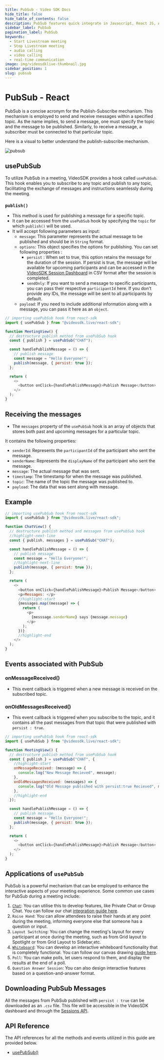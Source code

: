 ```yaml
---
title: PubSub - Video SDK Docs
hide_title: false
hide_table_of_contents: false
description: PubSub features quick integrate in Javascript, React JS, Android, IOS, React Native, Flutter with Video SDK to add live video & audio conferencing to your applications.
sidebar_label: PubSub
pagination_label: PubSub
keywords:
  - Start Livestream meeting 
  - Stop Livestream meeting
  - audio calling
  - video calling
  - real-time communication
image: img/videosdklive-thumbnail.jpg
sidebar_position: 1
slug: pubsub
---
```


# PubSub - React

PubSub is a concise acronym for the Publish-Subscribe mechanism. This mechanism is employed to send and receive messages within a specified topic. As the name implies, to send a message, one must specify the topic and the message to be published. Similarly, to receive a message, a subscriber must be connected to that particular topic.

Here is a visual to better understand the publish-subscribe mechanism.

![pubsub](/img/pubsub.png)

## usePubSub

To utilize PubSub in a meeting, VideoSDK provides a hook called `usePubSub`. This hook enables you to subscribe to any topic and publish to any topic, facilitating the exchange of messages and instructions seamlessly during the meeting.

### `publish()`

- This method is used for publishing a message for a specific topic.
- It can be accessed from the `usePubSub` hook by specifying the `topic` for which `publish()` will be used.
- It will accept following parameters as input:
  - `message`: This parameter represents the actual message to be published and should be in `String` format.
  - `options`: This object specifies the options for publishing. You can set following properties :
    - `persist` : When set to true, this option retains the message for the duration of the session. If persist is true, the message will be available for upcoming participants and can be accessed in the [VideoSDK Session Dashboard](https://app.videosdk.live/meetings/sessions) in CSV format after the session is completed.
    - `sendOnly`: If you want to send a message to specific participants, you can pass their respective `participantId` here. If you don't provide any IDs, the message will be sent to all participants by default.
  - `payload`: If you need to include additional information along with a message, you can pass it here as an `object`.
  
```js
// importing usePubSub hook from react-sdk
import { usePubSub } from "@videosdk.live/react-sdk";

function MeetingView() {
  // destructure publish method from usePubSub hook
  const { publish } = usePubSub("CHAT");

  const handlePublishMessage = () => {
    // publish message
    const message = "Hello Everyone!";
    publish(message, { persist: true });
  };

  return (
    <>
      <button onClick={handlePublishMessage}>Publish Message</button>
    </>
  );
}
```

## Receiving the messages

- The `messages` property of the `usePubSub` hook is an array of objects that stores both past and upcoming messages for a particular topic.

It contains the following properties:

- `senderId`: Represents the `participantId` of the participant who sent the message.
- `senderName`: Represents the `displayName` of the participant who sent the message.
- `message`: The actual message that was sent.
- `timestamp`: The timestamp for when the message was published.
- `topic`: The name of the topic the message was published to.
- `payload`: The data that was sent along with message.

## Example

```js
// importing usePubSub hook from react-sdk
import { usePubSub } from "@videosdk.live/react-sdk";

function ChatView() {
  // destructure publish method and messages from usePubSub hook
  //highlight-next-line
  const { publish, messages } = usePubSub("CHAT");

  const handlePublishMessage = () => {
    // publish message
    const message = "Hello Everyone!";
    //highlight-next-line
    publish(message, { persist: true });
  };

  return (
    <>
      <button onClick={handlePublishMessage}>Publish Message</button>
      <p>Messages: </p>
      //highlight-start
      {messages.map((message) => {
        return (
          <p>
            {messsage.senderName} says {message.message}
          </p>
        );
      })}
      //highlight-end
    </>
  );
}
```

## Events associated with PubSub

### onMessageReceived()

- This event callback is triggered when a new message is received on the subscribed topic.

### onOldMessagesReceived()

- This event callback is triggered when you subscribe to the topic, and it contains all the past messages from that topic that were published with `persist : true`.

```js
// importing usePubSub hook from react-sdk
import { usePubSub } from "@videosdk.live/react-sdk";

function MeetingView() {
  // destructure publish method from usePubSub hook
  const { publish } = usePubSub("CHAT", {
    //highlight-start
    onMessageReceived: (message) => {
      console.log("New Message Recieved", message);
    },
    onOldMessagesReceived: (messages) => {
      console.log("Old Message publsihed with persist:true Recieved", messages);
    },
    //highlight-end
  });

  const handlePublishMessage = () => {
    // publish message
    const message = "Hello Everyone!";
    publish(message, { persist: true });
  };

  return (
    <>
      <button onClick={handlePublishMessage}>Publish Message</button>
    </>
  );
}
```

## Applications of `usePubSub`

PubSub is a powerful mechanism that can be employed to enhance the interactive aspects of your meeting experience. Some common use cases for PubSub during a meeting include:

1. [`Chat`](./chat-using-pubsub): You can utilise this to develop features, like Private Chat or Group Chat. You can follow our chat [integration guide here](./chat-using-pubsub).
2. `Raise Hand`: You can allow attendees to raise their hands at any point during the meeting, informing everyone else that someone has a question or input.
3. `Layout Switching`: You can change the meeting's layout for every participant at once during the meeting, such as from Grid layout to Spotlight or from Grid Layout to Sidebar,etc.
4. [`Whiteboard`](./canvas-drawing-using-pubsub): You can develop an interactive whiteboard functionality that is completely functional. You can follow our canvas drawing [guide here](./canvas-drawing-using-pubsub).
5. `Poll`: You can make polls, let users respond to them, and display the results at the end of a poll.
6. `Question Answer Session`: You can also design interactive features based on a question-and-answer format.

## Downloading PubSub Messages

All the messages from PubSub published with `persist : true` can be downloaded as an `.csv` file. This file will be accessible in the VideoSDK dashboard and through the [Sessions API](/api-reference/realtime-communication/fetch-session-using-sessionid).

## API Reference

The API references for all the methods and events utilized in this guide are provided below.

- [usePubSub()](/react/api/sdk-reference/use-pubsub)
